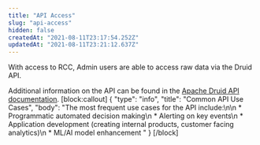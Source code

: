 ```yaml
---
title: "API Access"
slug: "api-access"
hidden: false
createdAt: "2021-08-11T23:17:54.252Z"
updatedAt: "2021-08-11T23:21:12.637Z"
---
```

With access to RCC, Admin users are able to access raw data via the Druid API.

Additional information on the API can be found in the [Apache Druid API documentation](https://druid.apache.org/docs/latest/operations/api-reference.html).
[block:callout]
{
  "type": "info",
  "title": "Common API Use Cases",
  "body": "The most frequent use cases for the API include:\n\n  * Programmatic automated decision making\n  * Alerting on key events\n  * Application development (creating internal products, customer facing analytics)\n  * ML/AI model enhancement "
}
[/block]